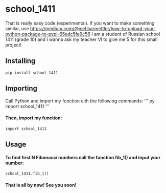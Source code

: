 # school_1411
That is really easy code (experimental). If you want to make something similar, use https://medium.com/@joel.barmettler/how-to-upload-your-python-package-to-pypi-65edc5fe9c56 I am a student of Russian school 1411 (grade 10) and I wanna ask my teacher VI to give me 5 for this small project!
 ## Installing
    pip install school_1411
 ## Importing
  Call Python and import my function eith the following commands: 
  '''
  py
  import school_1411
  '''
 #### Then, import my function:
    import school_1411
## Usage
 #### To find first N Fibonacci numbers call the function fib_1() and input your number:
    school_1411.fib_1()
 #### That is all by now! See you soon!
